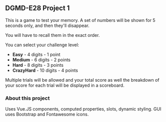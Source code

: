## DGMD-E28 Project 1
This is a game to test your memory.
A set of numbers will be shown for 5 seconds only, and then they'll disappear.

You will have to recall them in the exact order.

You can select your challenge level:
 - **Easy** - 4 digits - 1 point
 - **Medium** - 6 digits - 2 points
 - **Hard** - 8 digits - 3 points
 - **CrazyHard** - 10 digits -  4 points

 Multiple trials will be allowed and your total score as well the breakdown of your score for each trial will be displayed in a scoreboard.

### About this project
Uses Vue.JS components, computed properties, slots, dynamic styling.
GUI uses Bootstrap and Fontawesome icons.
